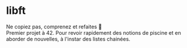 # libft

Ne copiez pas, comprenez et refaites 🤟 \
Premier projet à 42. Pour revoir rapidement des notions de piscine et en aborder de nouvelles, à l'instar des listes chainées.
